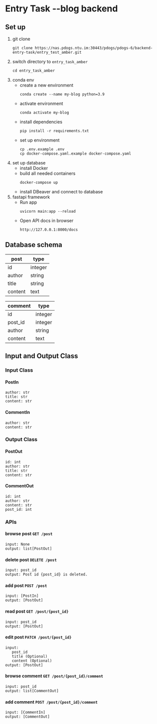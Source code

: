 # Entry Task --blog backend
## Set up

1. git clone
   ```
   git clone https://nas.pdogs.ntu.im:30443/pdogs/pdogs-6/backend-entry-task/entry_test_amber.git
   ```
2. switch directory to `entry_task_amber`
   ```
   cd entry_task_amber
   ```
3. conda env
    - create a new environment
        ```
        conda create --name my-blog python=3.9
        ```
    - activate environment
        ```
        conda activate my-blog
        ```
    - install dependencies
        ```
        pip install -r requirements.txt
        ```
    - set up environment
      ```
      cp .env.example .env
      cp docker-compose.yaml.example docker-compose.yaml
      ```
4. set up database
   - install Docker
   - build all needed containers
     ```
     docker-compose up
     ```
   - install DBeaver and connect to database
5. fastapi framework
    - Run app
        ```
        uvicorn main:app --reload
        ```
    - Open API docs in browser
        ```
        http://127.0.0.1:8000/docs
        ```
## Database schema

| post    | type    |
|---------|---------|
| id      | integer |
| author  | string  |
| title   | string  |
| content | text    |

| comment | type      |
|---------|-----------|
| id      | integer   |
| post_id | integer   |
| author  | string    |
| content | text      |

## Input and Output Class

### Input Class
#### PostIn 
    author: str
    title: str
    content: str
#### CommentIn
    author: str
    content: str

### Output Class
#### PostOut
    id: int
    author: str
    title: str
    content: str
#### CommentOut
    id: int
    author: str
    content: str
    post_id: int


### APIs

#### browse post `GET /post`
```
input: None
output: list[PostOut]
```

#### delete post `DELETE /post`
```
input: post_id
output: Post id {post_id} is deleted.
```

#### add post `POST /post`
```
input: [PostIn]
output: [PostOut]
```

#### read post `GET /post/{post_id}`
```
input: post_id
output: [PostOut]
```

#### edit post `PATCH /post/{post_id}`
```
input:
   post_id
   title (Optional)
   content (Optional)
output: [PostOut]
```

#### browse comment `GET /post/{post_id}/comment`
```
input: post_id
output: list[CommentOut]
```

#### add comment `POST /post/{post_id}/comment`
```
input: [CommentIn]
output: [CommentOut]
```